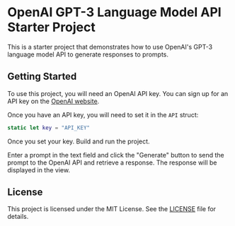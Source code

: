 # OpenAI GPT-3 Language Model API Starter Project

This is a starter project that demonstrates how to use OpenAI's GPT-3 language model API to generate responses to prompts.

## Getting Started

To use this project, you will need an OpenAI API key. You can sign up for an API key on the [OpenAI website](https://beta.openai.com/signup/).

Once you have an API key, you will need to set it in the `API` struct:

```swift
static let key = "API_KEY"
```

Once you set your key. Build and run the project. 

Enter a prompt in the text field and click the "Generate" button to send the prompt to the OpenAI API and retrieve a response. The response will be displayed in the view.

## License

This project is licensed under the MIT License. See the [LICENSE](LICENSE) file for details.
